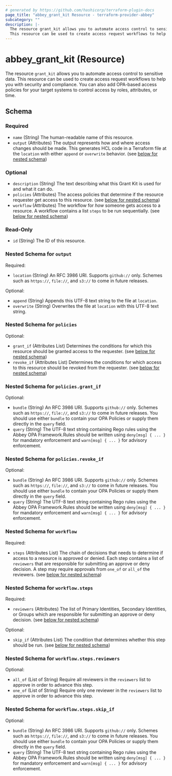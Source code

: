 ```yaml
---
# generated by https://github.com/hashicorp/terraform-plugin-docs
page_title: "abbey_grant_kit Resource - terraform-provider-abbey"
subcategory: ""
description: |-
  The resource grant_kit allows you to automate access control to sensitive data.
  This resource can be used to create access request workflows to help you with security and compliance. You can also add OPA-based access policies for your target systems to control access by roles, attributes, or time.
---
```


# abbey_grant_kit (Resource)

The resource `grant_kit` allows you to automate access control to sensitive data.
This resource can be used to create access request workflows to help you with security and compliance. You can also add OPA-based access policies for your target systems to control access by roles, attributes, or time.



<!-- schema generated by tfplugindocs -->
## Schema

### Required

- `name` (String) The human-readable name of this resource.
- `output` (Attributes) The output represents how and where access changes should be made. This generates HCL code in a Terraform file at the `location` with either `append` or `overwrite` behavior. (see [below for nested schema](#nestedatt--output))

### Optional

- `description` (String) The text describing what this Grant Kit is used for and what it can do.
- `policies` (Attributes) The access policies that determine if the resource requester get access to this resource. (see [below for nested schema](#nestedatt--policies))
- `workflow` (Attributes) The workflow for _how_ someone gets access to a resource. A workflow contains a list `steps` to be run sequentially. (see [below for nested schema](#nestedatt--workflow))

### Read-Only

- `id` (String) The ID of this resource.

<a id="nestedatt--output"></a>
### Nested Schema for `output`

Required:

- `location` (String) An RFC 3986 URI. Supports `github://` only. Schemes such as `https://`, `file://`, and `s3://` to come in future releases.

Optional:

- `append` (String) Appends this UTF-8 text string to the file at `location`.
- `overwrite` (String) Overwrites the file at `location` with this UTF-8 text string.


<a id="nestedatt--policies"></a>
### Nested Schema for `policies`

Optional:

- `grant_if` (Attributes List) Determines the conditions for which this resource should be granted access to the requester. (see [below for nested schema](#nestedatt--policies--grant_if))
- `revoke_if` (Attributes List) Determines the conditions for which access to this resource should be revoked from the requester. (see [below for nested schema](#nestedatt--policies--revoke_if))

<a id="nestedatt--policies--grant_if"></a>
### Nested Schema for `policies.grant_if`

Optional:

- `bundle` (String) An RFC 3986 URI. Supports `github://` only. Schemes such as `https://`, `file://`, and `s3://` to come in future releases. You should use either `bundle` to contain your OPA Policies or supply them directly in the `query` field.
- `query` (String) The UTF-8 text string containing Rego rules using the Abbey OPA Framework.Rules should be written using `deny[msg] { ... }` for mandatory enforcement and `warn[msg] { ... }` for advisory enforcement.


<a id="nestedatt--policies--revoke_if"></a>
### Nested Schema for `policies.revoke_if`

Optional:

- `bundle` (String) An RFC 3986 URI. Supports `github://` only. Schemes such as `https://`, `file://`, and `s3://` to come in future releases. You should use either `bundle` to contain your OPA Policies or supply them directly in the `query` field.
- `query` (String) The UTF-8 text string containing Rego rules using the Abbey OPA Framework.Rules should be written using `deny[msg] { ... }` for mandatory enforcement and `warn[msg] { ... }` for advisory enforcement.



<a id="nestedatt--workflow"></a>
### Nested Schema for `workflow`

Required:

- `steps` (Attributes List) The chain of decisions that needs to determine if access to a resource is approved or denied. Each step contains a list of `reviewers` that are responsible for submitting an approve or deny decision. A step may require approvals from `one_of` or `all_of` the reviewers. (see [below for nested schema](#nestedatt--workflow--steps))

<a id="nestedatt--workflow--steps"></a>
### Nested Schema for `workflow.steps`

Required:

- `reviewers` (Attributes) The list of Primary Identities, Secondary Identities, or Groups which are responsible for submitting an approve or deny decision. (see [below for nested schema](#nestedatt--workflow--steps--reviewers))

Optional:

- `skip_if` (Attributes List) The condition that determines whether this step should be run. (see [below for nested schema](#nestedatt--workflow--steps--skip_if))

<a id="nestedatt--workflow--steps--reviewers"></a>
### Nested Schema for `workflow.steps.reviewers`

Optional:

- `all_of` (List of String) Require all reviewers in the `reviewers` list to approve in order to advance this step.
- `one_of` (List of String) Require only one reviewer in the `reviewers` list to approve in order to advance this step.


<a id="nestedatt--workflow--steps--skip_if"></a>
### Nested Schema for `workflow.steps.skip_if`

Optional:

- `bundle` (String) An RFC 3986 URI. Supports `github://` only. Schemes such as `https://`, `file://`, and `s3://` to come in future releases. You should use either `bundle` to contain your OPA Policies or supply them directly in the `query` field.
- `query` (String) The UTF-8 text string containing Rego rules using the Abbey OPA Framework.Rules should be written using `deny[msg] { ... }` for mandatory enforcement and `warn[msg] { ... }` for advisory enforcement.


